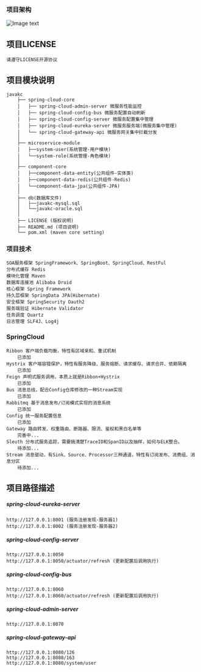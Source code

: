 ### 项目架构
![Image text](./项目架构图.png)

## 项目LICENSE
    请遵守LICENSE开源协议
## 项目模块说明
    
    javakc
        ├── spring-cloud-core
        │   ├── spring-cloud-admin-server 微服务性能监控
        │   ├── spring-cloud-config-bus 微服务配置自动刷新
        │   ├── spring-cloud-config-server 微服务配置集中管理
        │   ├── spring-cloud-eureka-server 微服务服务端(微服务集中管理)
        │   └── spring-cloud-gateway-api 微服务网关集中拦截分发
        │
        ├── microservice-module
        │   ├──system-user(系统管理-用户模块)
        │   └──system-role(系统管理-角色模块)
        │
        ├── component-core
        │   ├──component-data-entity(公共组件-实体类)
        │   ├──component-data-redis(公共组件-Redis)
        │   └──component-data-jpa(公共组件-JPA)
        │
        ├── db(数据库文件)
        │   ├──javakc-mysql.sql
        │   └──javakc-oracle.sql
        │
        ├── LICENSE (版权说明)
        ├── README.md (项目说明)
        └── pom.xml (maven core setting)
    
### 项目技术
    SOA服务框架 SpringFramework、SpringBoot、SpringCloud、RestFul
    分布式缓存 Redis
    模块化管理 Maven
    数据库连接池 Alibaba Druid
    核心框架 Spring Framework
    持久层框架 SpringData JPA(Hibernate)
    安全框架 SpringSecurity Oauth2
    服务端验证 Hibernate Validator
    任务调度 Quartz
    日志管理 SLF4J、Log4j
 
    
### SpringCloud
    
    Ribbon 客户端负载均衡，特性有区域亲和、重试机制
        已添加
    Hystrix 客户端容错保护，特性有服务降级、服务熔断、请求缓存、请求合并、依赖隔离
        已添加
    Feign 声明式服务调用，本质上就是Ribbon+Hystrix
        已添加
    Bus 消息总线，配合Config仓库修改的一种Stream实现
        已添加    
    Rabbitmq 基于消息发布/订阅模式实现的消息系统
        已添加
    Config 统一服务配置信息
        已添加
    Gateway 路由转发、权重路由、断路器、限流、鉴权和黑白名单等
        完善中...
    Sleuth 分布式服务追踪，需要搞清楚TraceID和SpanID以及抽样，如何与ELK整合。
        待添加...
    Stream 消息驱动，有Sink、Source、Processor三种通道，特性有订阅发布、消费组、消息分区
        待添加...
        
## 项目路径描述
##### spring-cloud-eureka-server
    http://127.0.0.1:8001 (服务注册发现-服务器1)
    http://127.0.0.1:8002 (服务注册发现-服务器2)
##### spring-cloud-config-server
    http://127.0.0.1:8050
    http://127.0.0.1:8050/actuator/refresh (更新配置后调用执行)
##### spring-cloud-config-bus
    http://127.0.0.1:8060
    http://127.0.0.1:8060/actuator/refresh (更新配置后调用执行)
##### spring-cloud-admin-server
    http://127.0.0.1:8070
##### spring-cloud-gateway-api
    http://127.0.0.1:8080/126
    http://127.0.0.1:8080/163
    http://127.0.0.1:8080/system/user